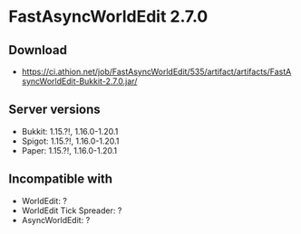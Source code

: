 # FastAsyncWorldEdit 2.7.0

## Download
- https://ci.athion.net/job/FastAsyncWorldEdit/535/artifact/artifacts/FastAsyncWorldEdit-Bukkit-2.7.0.jar/

## Server versions
- Bukkit: 1.15.?!, 1.16.0-1.20.1
- Spigot: 1.15.?!, 1.16.0-1.20.1
- Paper: 1.15.?!, 1.16.0-1.20.1

## Incompatible with
- WorldEdit: ?
- WorldEdit Tick Spreader: ?
- AsyncWorldEdit: ?